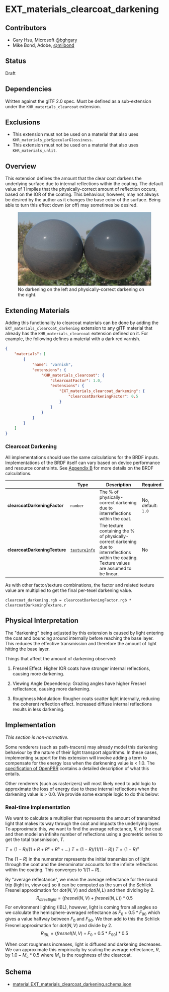 # EXT\_materials\_clearcoat\_darkening

## Contributors

- Gary Hsu, Microsoft [@bghgary](https://twitter.com/bghgary)
- Mike Bond, Adobe, [@miibond](https://github.com/MiiBond)

## Status

Draft

## Dependencies

Written against the glTF 2.0 spec.
Must be defined as a sub-extension under the `KHR_materials_clearcoat` extension.

## Exclusions

- This extension must not be used on a material that also uses `KHR_materials_pbrSpecularGlossiness`.
- This extension must not be used on a material that also uses `KHR_materials_unlit`.

## Overview

This extension defines the amount that the clear coat darkens the underlying surface due to internal reflections within the coating. The default value of 1 implies that the physically-correct amount of reflection occurs, based on the
IOR of the coating. This behaviour, however, may not always be desired by the author as it changes the base color of the surface. Being able to turn this effect down (or off) may sometimes be desired.

<figure>
<img src=".\DarkeningCompare.jpg"/>
<figcaption>
No darkening on the left and physically-correct darkening on the right.
</figcaption>
</figure>

## Extending Materials

Adding this functionality to clearcoat materials can be done by adding the `EXT_materials_clearcoat_darkening` extension to any glTF material that already has the `KHR_materials_clearcoat` extension defined on it.  For example, the following defines a material with a dark red varnish.

```json
{
    "materials": [
        {
            "name": "varnish",
            "extensions": {
                "KHR_materials_clearcoat": {
                    "clearcoatFactor": 1.0,
                    "extensions": {
                        "EXT_materials_clearcoat_darkening": {
                            "clearcoatDarkeningFactor": 0.5
                        }
                    }
                }
            }
        }
    ]
}
```

### Clearcoat Darkening

All implementations should use the same calculations for the BRDF inputs. Implementations of the BRDF itself can vary based on device performance and resource constraints. See [Appendix B](https://registry.khronos.org/glTF/specs/2.0/glTF-2.0.html#appendix-b-brdf-implementation) for more details on the BRDF calculations.

|                                  | Type                                                                            | Description                            | Required             |
|----------------------------------|---------------------------------------------------------------------------------|----------------------------------------|----------------------|
|**clearcoatDarkeningFactor**    | `number`                                                                                       | The % of physically-correct darkening due to interreflections within the coat.  | No, default: `1.0`   |
|**clearcoatDarkeningTexture**   | [`textureInfo`](https://registry.khronos.org/glTF/specs/2.0/glTF-2.0.html#reference-textureinfo)  | The texture containing the % of physically-correct darkening due to interreflections within the coating. Texture values are assumed to be linear.  | No                               |

As with other factor/texture combinations, the factor and related texture value are multiplied to get the final per-texel darkening value.
```
clearcoat_darkening.rgb = clearcoatDarkeningFactor.rgb * clearcoatDarkeningTexture.r
```

## Physical Interpretation

The "darkening" being adjusted by this extension is caused by light entering the coat and bouncing around internally before reaching the base layer. This reduces the effective transmission and therefore the amount of light hitting the base layer.

Things that affect the amount of darkening observed:
1. Fresnel Effect: Higher IOR coats have stronger internal reflections, causing more darkening.

1. Viewing Angle Dependency: Grazing angles have higher Fresnel reflectance, causing more darkening.

1. Roughness Modulation: Rougher coats scatter light internally, reducing the coherent reflection effect. Increased diffuse internal reflections results in less darkening.

## Implementation

*This section is non-normative.*

Some renderers (such as path-tracers) may already model this darkening behaviour by the nature of their light transport algorithms. In these cases, implementing support for this extension will involve adding a term to compensate for the energy loss when the darknening value is < 1.0. The [specification of OpenPBR](https://academysoftwarefoundation.github.io/OpenPBR/index.html#model/coat/darkening) contains a detailed description of what this entails.

Other renderers (such as rasterizers) will most likely need to add logic to approximate the loss of energy due to these internal reflections when the darkening value is > 0.0. We provide some example logic to do this below:

### Real-time Implementation

We want to calculate a multiplier that represents the amount of transmitted light that makes its way through the coat and impacts the underlying layer. To approximate this, we want to find the average reflectance, $R$, of the coat and then model an infinite number of reflections using a geometric series to get the total transmission, $T$.

$T = (1-R) / (1 + R + R² + R³ + ...)$
$T = (1-R) / (1/(1-R))$
$T = (1-R)²$

The $(1-R)$ in the numerator represents the initial transmission of light through the coat and the denominator accounts for the infinite reflections within the coating. This converges to $1/(1-R)$.

By "average reflectance", we mean the average reflectance for the round trip (light in, view out) so it can be computed as the sum of the Schlick Fresnel approximation for $dot(N, V)$ and $dot(N, L)$ and then dividing by 2.
$$R_{directlight} = (fresnel(N, V) + fresnel(N, L)) * 0.5$$
For environment lighting (IBL), however, light is coming from all angles so we calculate the hemisphere-averaged reflectance as $F_0 + 0.5 * F_{90}$ which gives a value halfway between $F_0$ and $F_{90}$. We then add to this the Schlick Fresnel approximation for $dot(N, V)$ and divide by 2.
$$R_{IBL} = (fresnel(N, V) + F_0 + 0.5 * F_{90}) * 0.5$$


When coat roughness increases, light is diffused and darkening decreases. We can approximate this empirically by scaling the average reflectance, $R$, by $1.0 - M_c * 0.5$ where $M_c$ is the roughness of the clearcoat.

## Schema

- [material.EXT_materials_clearcoat_darkening.schema.json](schema/material.EXT_materials_clearcoat_darkening.schema.json)
 
